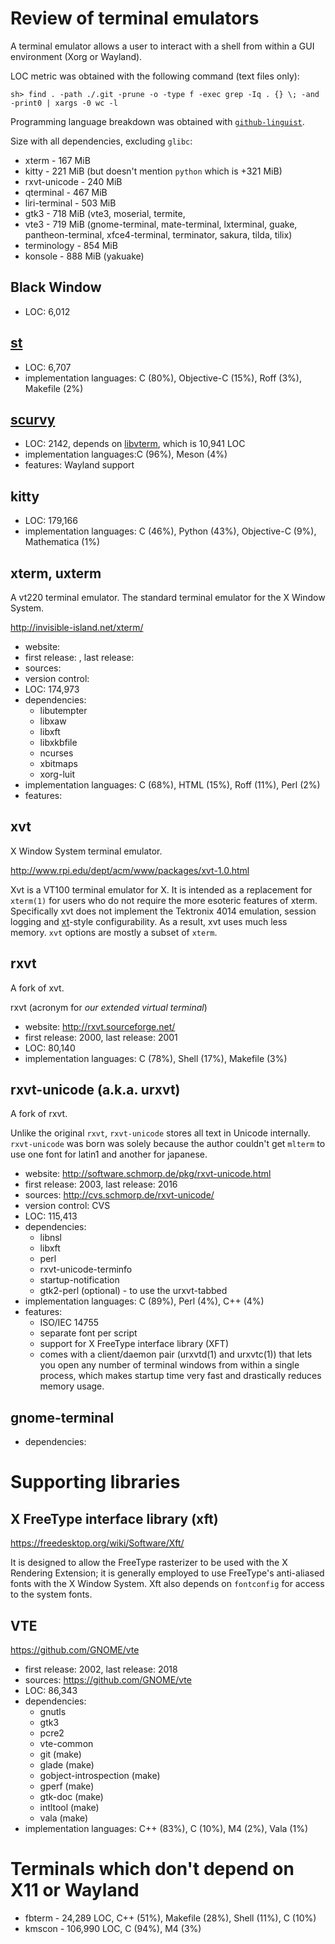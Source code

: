 # Review of terminal emulators

A terminal emulator allows a user to interact with a shell from within a GUI environment (Xorg or Wayland).

LOC metric was obtained with the following command (text files only):

```
sh> find . -path ./.git -prune -o -type f -exec grep -Iq . {} \; -and -print0 | xargs -0 wc -l
```

Programming language breakdown was obtained with [`github-linguist`](https://github.com/github/linguist).

Size with all dependencies, excluding `glibc`:

- xterm - 167 MiB
- kitty - 221 MiB (but doesn't mention `python` which is +321 MiB)
- rxvt-unicode - 240 MiB
- qterminal - 467 MiB
- liri-terminal - 503 MiB
- gtk3 - 718 MiB (vte3, moserial, termite, 
- vte3 - 719 MiB (gnome-terminal, mate-terminal, lxterminal, guake, pantheon-terminal, xfce4-terminal, terminator, sakura, tilda, tilix)
- terminology - 854 MiB
- konsole - 888 MiB (yakuake)

## Black Window

- LOC: 6,012

## [st](http://st.suckless.org/)

- LOC: 6,707
- implementation languages: C (80%), Objective-C (15%), Roff (3%), Makefile (2%)

## [scurvy](https://git.sr.ht/~sircmpwn/scurvy/)

- LOC: 2142, depends on [libvterm](http://www.leonerd.org.uk/code/libvterm/), which is 10,941 LOC
- implementation languages:C (96%), Meson (4%)
- features: Wayland support

## kitty

- LOC: 179,166
- implementation languages: C (46%), Python (43%), Objective-C (9%), Mathematica (1%)

## xterm, uxterm

A vt220 terminal emulator. The standard terminal emulator for the X Window System.

http://invisible-island.net/xterm/

- website: 
- first release: , last release: 
- sources: 
- version control: 
- LOC: 174,973
- dependencies:
    + libutempter
    + libxaw
    + libxft
    + libxkbfile
    + ncurses
    + xbitmaps
    + xorg-luit
- implementation languages: C (68%), HTML (15%), Roff (11%), Perl (2%)
- features:

## xvt

X Window System terminal emulator.

http://www.rpi.edu/dept/acm/www/packages/xvt-1.0.html

Xvt is a VT100 terminal emulator for X.
It is intended as a replacement for `xterm(1)` for users who do not require the more esoteric features of xterm.
Specifically xvt does not implement the Tektronix 4014 emulation, session logging and [xt](https://en.wikipedia.org/wiki/X_Toolkit_Intrinsics)-style configurability.
As a result, xvt uses much less memory.
`xvt` options are mostly a subset of `xterm`.

## rxvt

A fork of xvt.

rxvt (acronym for *our extended virtual terminal*)

- website: http://rxvt.sourceforge.net/
- first release: 2000, last release: 2001
- LOC: 80,140
- implementation languages: C (78%), Shell (17%), Makefile (3%)

## rxvt-unicode (a.k.a. urxvt)

A fork of rxvt.

Unlike the original `rxvt`, `rxvt-unicode` stores all text in Unicode internally. `rxvt-unicode` was born was solely because the author couldn't get `mlterm` to use one font for latin1 and another for japanese. 

- website: http://software.schmorp.de/pkg/rxvt-unicode.html
- first release: 2003, last release: 2016
- sources: http://cvs.schmorp.de/rxvt-unicode/
- version control: CVS
- LOC: 115,413
- dependencies:
    + libnsl
    + libxft
    + perl
    + rxvt-unicode-terminfo
    + startup-notification
    + gtk2-perl (optional) - to use the urxvt-tabbed
- implementation languages: C (89%), Perl (4%), C++ (4%)
- features:
  + ISO/IEC 14755
  + separate font per script
  + support for X FreeType interface library (XFT)
  + comes with a client/daemon pair (urxvtd(1) and urxvtc(1)) that lets you open any number of terminal windows from within a single process, which makes startup time very fast and drastically reduces memory usage.

## gnome-terminal

- dependencies:


# Supporting libraries

## X FreeType interface library (xft)

https://freedesktop.org/wiki/Software/Xft/

It is designed to allow the FreeType rasterizer to be used with the X Rendering Extension; it is generally employed to use FreeType's anti-aliased fonts with the X Window System. Xft also depends on `fontconfig` for access to the system fonts.

## VTE

https://github.com/GNOME/vte

- first release: 2002, last release: 2018
- sources: https://github.com/GNOME/vte
- LOC: 86,343
- dependencies:
    + gnutls
    + gtk3
    + pcre2
    + vte-common
    + git (make)
    + glade (make)
    + gobject-introspection (make)
    + gperf (make)
    + gtk-doc (make)
    + intltool (make)
    + vala (make)
- implementation languages: C++ (83%), C (10%), M4 (2%), Vala (1%)

# Terminals which don't depend on X11 or Wayland

- fbterm - 24,289 LOC, C++ (51%), Makefile (28%), Shell (11%), C (10%)
- kmscon - 106,990 LOC, C (94%), M4 (3%)


